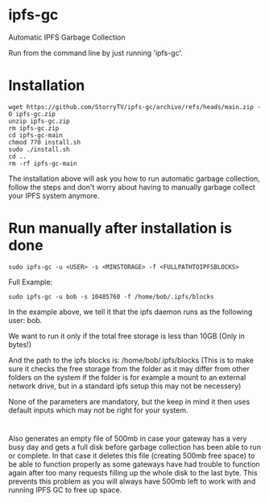 # ipfs-gc
Automatic IPFS Garbage Collection

Run from the command line by just running 'ipfs-gc'.

# Installation
```
wget https://github.com/StorryTV/ipfs-gc/archive/refs/heads/main.zip -O ipfs-gc.zip
unzip ipfs-gc.zip
rm ipfs-gc.zip
cd ipfs-gc-main
chmod 770 install.sh
sudo ./install.sh
cd ..
rm -rf ipfs-gc-main
```
The installation above will ask you how to run automatic garbage collection, follow the steps and don't worry about having to manually garbage collect your IPFS system anymore.
# Run manually after installation is done
```
sudo ipfs-gc -u <USER> -s <MINSTORAGE> -f <FULLPATHTOIPFSBLOCKS>
```
Full Example:
```
sudo ipfs-gc -u bob -s 10485760 -f /home/bob/.ipfs/blocks
```
In the example above, we tell it that the ipfs daemon runs as the following user: bob.

We want to run it only if the total free storage is less than 10GB (Only in bytes!)

And the path to the ipfs blocks is: /home/bob/.ipfs/blocks (This is to make sure it checks the free storage from the folder as it may differ from other folders on the system if the folder is for example a mount to an external network drive, but in a standard ipfs setup this may not be necessery)

None of the parameters are mandatory, but the keep in mind it then uses default inputs which may not be right for your system.

#
Also generates an empty file of 500mb in case your gateway has a very busy day and gets a full disk before garbage collection has been able to run or complete. In that case it deletes this file (creating 500mb free space) to be able to function properly as some gateways have had trouble to function again after too many requests filling up the whole disk to the last byte. This prevents this problem as you will always have 500mb left to work with and running IPFS GC to free up space.

